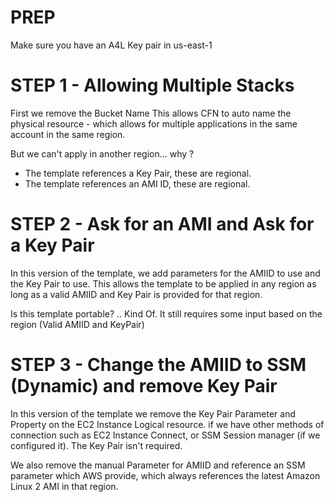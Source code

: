 # PREP

Make sure you have an A4L Key pair in us-east-1

# STEP 1 - Allowing Multiple Stacks

First we remove the Bucket Name
This allows CFN to auto name the physical resource - which allows for multiple applications in the same account in the same region.

But we can't apply in another region... why ?

- The template references a Key Pair, these are regional.
- The template references an AMI ID, these are regional.

# STEP 2 - Ask for an AMI and Ask for a Key Pair

In this version of the template, we add parameters for the AMIID to use and the Key Pair to use. This allows the template to be applied in any region as long as a valid AMIID and Key Pair is provided for that region.

Is this template portable? .. Kind Of.
It still requires some input based on the region (Valid AMIID and KeyPair)

# STEP 3 - Change the AMIID to SSM (Dynamic) and remove Key Pair

In this version of the template we remove the Key Pair Parameter and Property on the EC2 Instance Logical resource.
if we have other methods of connection such as EC2 Instance Connect, or SSM Session manager (if we configured it). The Key Pair isn't required.

We also remove the manual Parameter for AMIID and reference an SSM parameter which AWS provide, which always references the latest Amazon Linux 2 AMI in that region.




